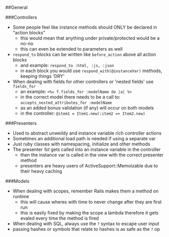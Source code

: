##General

###Controllers

* Some people feel like instance methods should ONLY be declared in "action blocks"
	* this would mean that anything under private/protected would be a no-no
	* this can even be extended to parameters as well
* `respond_to` blocks can be written like `before_action` above all action blocks
	* and example: `respond_to :html, :js, :json`
	* in each block you would use `respond_with(@instanceVar)` methods, keeping things
	'DRY'
* When dealing with fields for other controllers or 'nested fields' use `fields_for`
	* an example: `<%= f.fields_for :modelName do |a| %>`
	* in the correct model there needs to be a call to: 
	`accepts_nested_attributes_for :modelName`
	* as an added bonus validation (if any) will occur on both models
	* in the controller: `@item1 = Item1.new(:item2 => Item2.new)`

###Presenters

* Used to abstract unweildy and instance variable rich controller actions
* Sometimes an additional load path is needed if using a separate var
* Just ruby classes with namespacing, initialize and other methods
* The presenter _1st_ gets called into an instance variable in the controller
	* then the instance var is called in the view with the correct presenter method
	* presenters are heavy users of ActiveSupport::Memoizable due to their heavy caching

###Models

* When dealing with scopes, remember Rails makes them a method on runtime
	* this will cause wheres with time to never change after they are first run
	* this is easily fixed by making the scope a lambda therefore it gets evaled
	every time the method is fired
* When dealing with SQL, always use the `?` syntax to escape user input
 * passing hashes or symbols that relate to hashes is as safe as the `?` op
